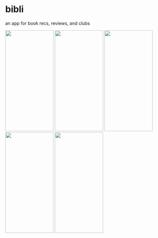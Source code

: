 # bibli

an app for book recs, reviews, and clubs

<img src="https://github.com/ardenchew/bibli/assets/33589231/4857f5d8-16a4-4f6a-89b1-e1d7d7582c43" width="153" height="320"> 
<img src="https://github.com/ardenchew/bibli/assets/33589231/059784f6-91ed-4923-8ea1-a1d90eb2ec58" width="153" height="320"> 
<img src="https://github.com/ardenchew/bibli/assets/33589231/a0785013-3deb-4ae6-9d29-2a26dc5a7747" width="153" height="320"> 
<img src="https://github.com/ardenchew/bibli/assets/33589231/9df270e1-8037-4299-8a61-f3a6b7604ebb" width="153" height="320"> 
<img src="https://github.com/ardenchew/bibli/assets/33589231/b41c4215-6e89-4b05-8fdc-f0d12c49bf72" width="153" height="320"> 
